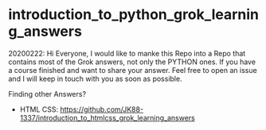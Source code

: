 # introduction_to_python_grok_learning_answers
20200222: Hi Everyone, I would like to manke this Repo into a Repo that contains most of the Grok answers, not only the PYTHON ones. If you have a course finished and want to share your answer. Feel free to open an issue and I will keep in touch with you as soon as possible.

Finding other Answers?
- HTML CSS:
  https://github.com/JK88-1337/introduction_to_htmlcss_grok_learning_answers
